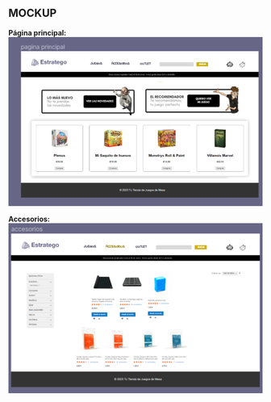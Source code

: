 ## MOCKUP

**Página principal:**
![Imagen de la página principal](./img/mockuphome.png)

**Accesorios:**
![Imagen de la página de accesorios](./img/mockupaccesorios.png)
